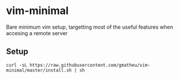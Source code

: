 # vim-minimal

Bare minimum vim setup, targetting most of the useful features when accesing a remote server

## Setup

```
curl -sL https://raw.githubusercontent.com/gmatheu/vim-minimal/master/install.sh | sh
```
